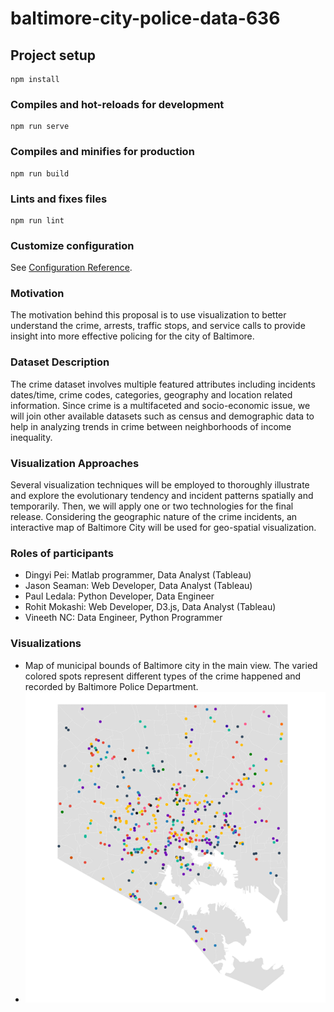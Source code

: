 # baltimore-city-police-data-636

## Project setup
```
npm install
```

### Compiles and hot-reloads for development
```
npm run serve
```

### Compiles and minifies for production
```
npm run build
```

### Lints and fixes files
```
npm run lint
```

### Customize configuration
See [Configuration Reference](https://cli.vuejs.org/config/).

### Motivation
The motivation behind this proposal is to use visualization to better understand
the crime, arrests, traffic stops, and service calls to provide insight into more
effective policing for the city of Baltimore.

### Dataset Description
The crime dataset involves multiple featured attributes including incidents
dates/time, crime codes, categories, geography and location related
information. Since crime is a multifaceted and socio-economic issue, we will
join other available datasets such as census and demographic data to help in
analyzing trends in crime between neighborhoods of income inequality.

### Visualization Approaches
Several visualization techniques will be employed to thoroughly illustrate and
explore the evolutionary tendency and incident patterns spatially and temporarily.
Then, we will apply one or two technologies for the final release. Considering the geographic nature of the crime incidents, an interactive
map of Baltimore City will be used for geo-spatial visualization.

### Roles of participants
* Dingyi Pei: Matlab programmer, Data Analyst (Tableau)
* Jason Seaman: Web Developer, Data Analyst (Tableau)
* Paul Ledala: Python Developer, Data Engineer
* Rohit Mokashi: Web Developer, D3.js, Data Analyst (Tableau)
* Vineeth NC: Data Engineer, Python Programmer

### Visualizations
* Map of municipal bounds of Baltimore city in the main view. The varied colored spots represent different types of the crime happened and recorded by Baltimore Police Department. 
* ![Baltimore city map with crime points](https://github.com/rohitmokashi16/baltimore-city-police-data/blob/main/visualizations/screenshot-1.png)

